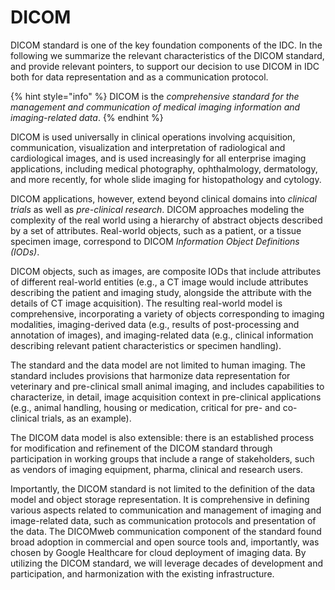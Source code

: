 # DICOM

DICOM standard is one of the key foundation components of the IDC. In the following we summarize the relevant characteristics of the DICOM standard, and provide relevant pointers, to support our decision to use DICOM in IDC both for data representation and as a communication protocol.

{% hint style="info" %}
DICOM is the _comprehensive standard for the management and communication of medical imaging information and imaging-related data_. 
{% endhint %}

DICOM is used universally in clinical operations involving acquisition, communication, visualization and interpretation of radiological and cardiological images, and is used increasingly for all enterprise imaging applications, including medical photography, ophthalmology, dermatology, and more recently, for whole slide imaging for histopathology and cytology. 

DICOM applications, however, extend beyond clinical domains into _clinical trials_ as well as _pre-clinical research_. DICOM approaches modeling the complexity of the real world using a hierarchy of abstract objects described by a set of attributes. Real-world objects, such as a patient, or a tissue specimen image, correspond to DICOM _Information Object Definitions \(IODs\)_. 

DICOM objects, such as images, are composite IODs that include attributes of different real-world entities \(e.g., a CT image would include attributes describing the patient and imaging study, alongside the attribute with the details of CT image acquisition\). The resulting real-world model is comprehensive, incorporating a variety of objects corresponding to imaging modalities, imaging-derived data \(e.g., results of post-processing and annotation of images\), and imaging-related data \(e.g., clinical information describing relevant patient characteristics or specimen handling\). 

The standard and the data model are not limited to human imaging. The standard includes provisions that harmonize data representation for veterinary and pre-clinical small animal imaging, and includes capabilities to characterize, in detail, image acquisition context in pre-clinical applications \(e.g., animal handling, housing or medication, critical for pre- and co-clinical trials, as an example\). 

The DICOM data model is also extensible: there is an established process for modification and refinement of the DICOM standard through participation in working groups that include a range of stakeholders, such as vendors of imaging equipment, pharma, clinical and research users. 

Importantly, the DICOM standard is not limited to the definition of the data model and object storage representation. It is comprehensive in defining various aspects related to communication and management of imaging and image-related data, such as communication protocols and presentation of the data. The DICOMweb communication component of the standard found broad adoption in commercial and open source tools and, importantly, was chosen by Google Healthcare for cloud deployment of imaging data. By utilizing the DICOM standard, we will leverage decades of development and participation, and harmonization with the existing infrastructure.

